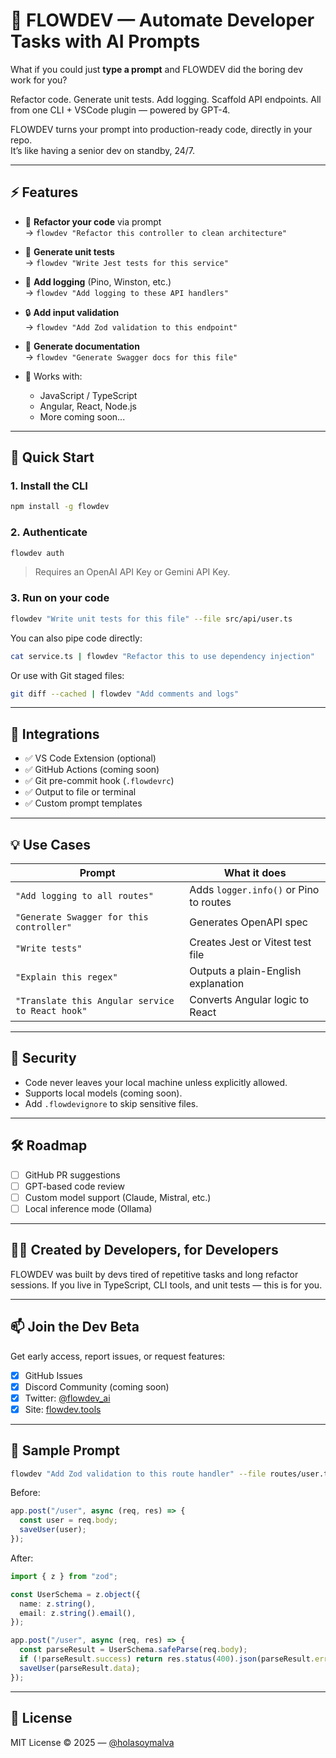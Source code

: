 # 🧠 FLOWDEV — Automate Developer Tasks with AI Prompts

What if you could just **type a prompt** and FLOWDEV did the boring dev work for you?

Refactor code. Generate unit tests. Add logging. Scaffold API endpoints. All from one CLI + VSCode plugin — powered by GPT-4.

FLOWDEV turns your prompt into production-ready code, directly in your repo.  
It’s like having a senior dev on standby, 24/7.

---

## ⚡ Features

- 🔁 **Refactor your code** via prompt  
  → `flowdev "Refactor this controller to clean architecture"`

- 🧪 **Generate unit tests**  
  → `flowdev "Write Jest tests for this service"`

- 🧰 **Add logging** (Pino, Winston, etc.)  
  → `flowdev "Add logging to these API handlers"`

- 🔒 **Add input validation**  
  → `flowdev "Add Zod validation to this endpoint"`

- 📄 **Generate documentation**  
  → `flowdev "Generate Swagger docs for this file"`

- 🧠 Works with:
  - JavaScript / TypeScript
  - Angular, React, Node.js
  - More coming soon...

---

## 🚀 Quick Start

### 1. Install the CLI

```bash
npm install -g flowdev
````

### 2. Authenticate

```bash
flowdev auth
```

> Requires an OpenAI API Key or Gemini API Key.

### 3. Run on your code

```bash
flowdev "Write unit tests for this file" --file src/api/user.ts
```

You can also pipe code directly:

```bash
cat service.ts | flowdev "Refactor this to use dependency injection"
```

Or use with Git staged files:

```bash
git diff --cached | flowdev "Add comments and logs"
```

---

## 🧩 Integrations

* ✅ VS Code Extension (optional)
* ✅ GitHub Actions (coming soon)
* ✅ Git pre-commit hook (`.flowdevrc`)
* ✅ Output to file or terminal
* ✅ Custom prompt templates

---

## 💡 Use Cases

| Prompt                                           | What it does                           |
| ------------------------------------------------ | -------------------------------------- |
| `"Add logging to all routes"`                    | Adds `logger.info()` or Pino to routes |
| `"Generate Swagger for this controller"`         | Generates OpenAPI spec                 |
| `"Write tests"`                                  | Creates Jest or Vitest test file       |
| `"Explain this regex"`                           | Outputs a plain-English explanation    |
| `"Translate this Angular service to React hook"` | Converts Angular logic to React        |

---

## 🔐 Security

* Code never leaves your local machine unless explicitly allowed.
* Supports local models (coming soon).
* Add `.flowdevignore` to skip sensitive files.

---

## 🛠️ Roadmap

* [ ] GitHub PR suggestions
* [ ] GPT-based code review
* [ ] Custom model support (Claude, Mistral, etc.)
* [ ] Local inference mode (Ollama)

---

## 👨‍💻 Created by Developers, for Developers

FLOWDEV was built by devs tired of repetitive tasks and long refactor sessions.
If you live in TypeScript, CLI tools, and unit tests — this is for you.

---

## 📫 Join the Dev Beta

Get early access, report issues, or request features:

* [x] GitHub Issues
* [x] Discord Community (coming soon)
* [x] Twitter: [@flowdev\_ai](https://twitter.com/flowdev_ai)
* [x] Site: [flowdev.tools](https://flowdev.tools)

---

## 🧪 Sample Prompt

```bash
flowdev "Add Zod validation to this route handler" --file routes/user.ts
```

Before:

```ts
app.post("/user", async (req, res) => {
  const user = req.body;
  saveUser(user);
});
```

After:

```ts
import { z } from "zod";

const UserSchema = z.object({
  name: z.string(),
  email: z.string().email(),
});

app.post("/user", async (req, res) => {
  const parseResult = UserSchema.safeParse(req.body);
  if (!parseResult.success) return res.status(400).json(parseResult.error);
  saveUser(parseResult.data);
});
```

---

## 📄 License

MIT License © 2025 — [@holasoymalva](https://github.com/holasoymalva)
